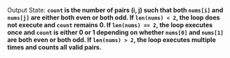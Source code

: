Output State: **`count` is the number of pairs (i, j) such that both `nums[i]` and `nums[j]` are either both even or both odd. If `len(nums) < 2`, the loop does not execute and `count` remains 0. If `len(nums) == 2`, the loop executes once and `count` is either 0 or 1 depending on whether `nums[0]` and `nums[1]` are both even or both odd. If `len(nums) > 2`, the loop executes multiple times and counts all valid pairs.**